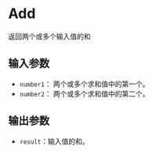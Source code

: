 # Add

返回两个或多个输入值的和

## 输入参数

- `number1`： 两个或多个求和值中的第一个。
- `number2`： 两个或多个求和值中的第二个。

## 输出参数

- `result`：输入值的和。
